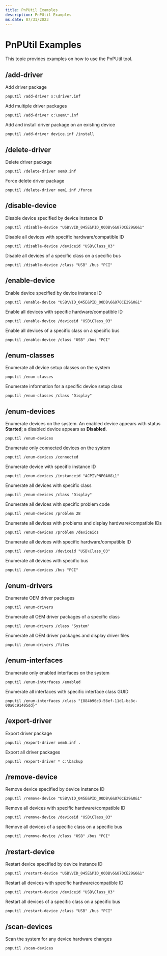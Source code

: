 ```yaml
---
title: PnPUtil Examples
description: PnPUtil Examples
ms.date: 07/31/2023
---
```


# PnPUtil Examples

This topic provides examples on how to use the PnPUtil tool.

## /add-driver

Add driver package

```console
pnputil /add-driver x:\driver.inf
```

Add multiple driver packages

```console
pnputil /add-driver c:\oem\*.inf
```

Add and install driver package on an existing device

```console
pnputil /add-driver device.inf /install
```

## /delete-driver

Delete driver package

```console
pnputil /delete-driver oem0.inf
```

Force delete driver package

```console
pnputil /delete-driver oem1.inf /force
```

## /disable-device

Disable device specified by device instance ID

```console
pnputil /disable-device "USB\VID_045E&PID_00DB\6&870CE29&0&1"
```

Disable all devices with specific hardware/compatible ID

```console
pnputil /disable-device /deviceid "USB\Class_03"
```

Disable all devices of a specific class on a specific bus

```console
pnputil /disable-device /class "USB" /bus "PCI"
```

## /enable-device

Enable device specified by device instance ID

```console
pnputil /enable-device "USB\VID_045E&PID_00DB\6&870CE29&0&1"
```

Enable all devices with specific hardware/compatible ID

```console
pnputil /enable-device /deviceid "USB\Class_03"
```

Enable all devices of a specific class on a specific bus

```console
pnputil /enable-device /class "USB" /bus "PCI"
```

## /enum-classes

Enumerate all device setup classes on the system

```console
pnputil /enum-classes
```

Enumerate information for a specific device setup class

```console
pnputil /enum-classes /class "Display"
```

## /enum-devices

Enumerate devices on the system. An enabled device appears with status **Started**; a disabled device appears as **Disabled**.

```console
pnputil /enum-devices
```

Enumerate only connected devices on the system

```console
pnputil /enum-devices /connected
```

Enumerate device with specific instance ID

```console
pnputil /enum-devices /instanceid "ACPI\PNP0A08\1"
```

Enumerate all devices with specific class

```console
pnputil /enum-devices /class "Display"
```

Enumerate all devices with specific problem code

```console
pnputil /enum-devices /problem 28
```

Enumerate all devices with problems and display hardware/compatible IDs

```console
pnputil /enum-devices /problem /deviceids
```

Enumerate all devices with specific hardware/compatible ID

```console
pnputil /enum-devices /deviceid "USB\Class_03"
```

Enumerate all devices with specific bus

```console
pnputil /enum-devices /bus "PCI"
```

## /enum-drivers

Enumerate OEM driver packages

```console
pnputil /enum-drivers
```

Enumerate all OEM driver packages of a specific class

```console
pnputil /enum-drivers /class "System"
```

Enumerate all OEM driver packages and display driver files

```console
pnputil /enum-drivers /files
```

## /enum-interfaces

Enumerate only enabled interfaces on the system

```console
pnputil /enum-interfaces /enabled
```

Enumerate all interfaces with specific interface class GUID

```console
pnputil /enum-interfaces /class "{884b96c3-56ef-11d1-bc8c-00a0c91405dd}"
```

## /export-driver

Export driver package

```console
pnputil /export-driver oem6.inf .
```

Export all driver packages

```console
pnputil /export-driver * c:\backup
```

## /remove-device

Remove device specified by device instance ID

```console
pnputil /remove-device "USB\VID_045E&PID_00DB\6&870CE29&0&1"
```

Remove all devices with specific hardware/compatible ID

```console
pnputil /remove-device /deviceid "USB\Class_03"
```

Remove all devices of a specific class on a specific bus

```console
pnputil /remove-device /class "USB" /bus "PCI"
```

## /restart-device

Restart device specified by device instance ID

```console
pnputil /restart-device "USB\VID_045E&PID_00DB\6&870CE29&0&1"
```

Restart all devices with specific hardware/compatible ID

```console
pnputil /restart-device /deviceid "USB\Class_03"
```

Restart all devices of a specific class on a specific bus

```console
pnputil /restart-device /class "USB" /bus "PCI"
```

## /scan-devices

Scan the system for any device hardware changes

```console
pnputil /scan-devices
```

